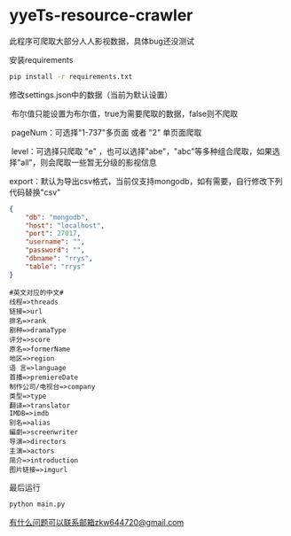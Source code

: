 # yyeTs-resource-crawler

此程序可爬取大部分人人影视数据，具体bug还没测试

安装requirements

```bash
pip install -r requirements.txt
```

修改settings.json中的数据（当前为默认设置）

​	布尔值只能设置为布尔值，true为需要爬取的数据，false则不爬取

​	pageNum：可选择"1-737"多页面 或者 "2" 单页面爬取

​	level：可选择只爬取 "e" ，也可以选择"abe"，"abc"等多种组合爬取，如果选择"all"，则会爬取一些暂无分级的影视信息

​	export：默认为导出csv格式，当前仅支持mongodb，如有需要，自行修改下列代码替换"csv"

```json
{
    "db": "mongodb",
    "host": "localhost",
    "port": 27017,
    "username": "",
    "password": "",
    "dbname": "rrys",
    "table": "rrys"
}
```

```
#英文对应的中文#
线程=>threads
链接=>url
排名=>rank
剧种=>dramaType
评分=>score
原名=>formerName
地区=>region
语 言=>language
首播=>premiereDate
制作公司/电视台=>company
类型=>type
翻译=>translator
IMDB=>imdb
别名=>alias
編劇=>screenwriter
导演=>directors
主演=>actors
简介=>introduction
图片链接=>imgurl
```

最后运行

```bash
python main.py
```

有什么问题可以联系邮箱zkw644720@gmail.com
